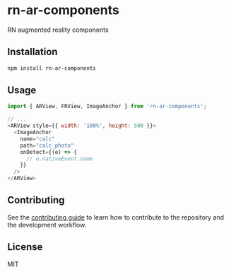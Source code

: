 # rn-ar-components

RN augmented reality components

## Installation

```sh
npm install rn-ar-components
```

## Usage

```js
import { ARView, FRView, ImageAnchor } from 'rn-ar-components';

// ...
<ARView style={{ width: '100%', height: 500 }}>
  <ImageAnchor
    name="calc"
    path="calc_photo"
    onDetect={(e) => {
      // e.nativeEvent.name
    }}
  />
</ARView>
```

## Contributing

See the [contributing guide](CONTRIBUTING.md) to learn how to contribute to the repository and the development workflow.

## License

MIT
